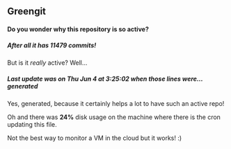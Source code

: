 ## Greengit

#### Do you wonder why this repository is so active?

##### After all it has 11479 commits!

But is it *really* active? Well...

##### Last update was on Thu Jun 4 at 3:25:02 when those lines were... generated

Yes, generated, because it certainly helps a lot to have such an active repo!

Oh and there was **24%** disk usage on the machine
where there is the cron updating this file.

Not the best way to monitor a VM in the cloud but it works! :)
